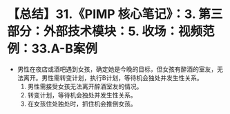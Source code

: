 # 【总结】31.《PIMP 核心笔记》：3. 第三部分：外部技术模块：5. 收场：视频范例：33.A-B案例

-   男性在夜店或酒吧遇到女孩，确定她是今晚的目标，但女孩有醉酒的室友，无法离开。男性需转变计划，执行B计划，等待机会独处并发生性关系。
    1.  男性需接受女孩无法离开醉酒室友的情况。
    2.  转变计划，等待机会独处并发生性关系。
    3.  在女孩住处独处时，抓住机会推倒女孩。